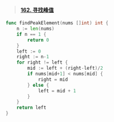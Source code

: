 > #### [162. 寻找峰值](https://leetcode-cn.com/problems/find-peak-element/)

```go
func findPeakElement(nums []int) int {
	n := len(nums)
	if n == 1 {
		return 0
	}
	left := 0
	right := n-1
	for right != left {
		mid := left + (right-left)/2
		if nums[mid+1] < nums[mid] {
			right = mid
		} else {
			left = mid + 1
		}
	}
	return left
}

```

